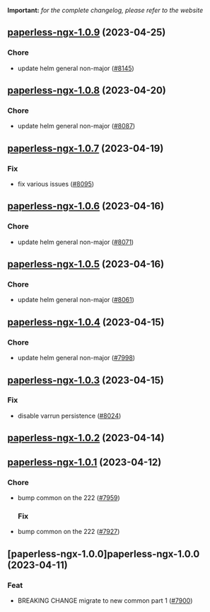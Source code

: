 **Important:**
*for the complete changelog, please refer to the website*




## [paperless-ngx-1.0.9](https://github.com/truecharts/charts/compare/paperless-ngx-1.0.8...paperless-ngx-1.0.9) (2023-04-25)

### Chore

- update helm general non-major ([#8145](https://github.com/truecharts/charts/issues/8145))
  
  


## [paperless-ngx-1.0.8](https://github.com/truecharts/charts/compare/paperless-ngx-1.0.7...paperless-ngx-1.0.8) (2023-04-20)

### Chore

- update helm general non-major ([#8087](https://github.com/truecharts/charts/issues/8087))
  
  


## [paperless-ngx-1.0.7](https://github.com/truecharts/charts/compare/paperless-ngx-1.0.6...paperless-ngx-1.0.7) (2023-04-19)

### Fix

- fix various issues ([#8095](https://github.com/truecharts/charts/issues/8095))
  
  


## [paperless-ngx-1.0.6](https://github.com/truecharts/charts/compare/paperless-ngx-1.0.5...paperless-ngx-1.0.6) (2023-04-16)

### Chore

- update helm general non-major ([#8071](https://github.com/truecharts/charts/issues/8071))
  
  


## [paperless-ngx-1.0.5](https://github.com/truecharts/charts/compare/paperless-ngx-1.0.4...paperless-ngx-1.0.5) (2023-04-16)

### Chore

- update helm general non-major ([#8061](https://github.com/truecharts/charts/issues/8061))
  
  


## [paperless-ngx-1.0.4](https://github.com/truecharts/charts/compare/paperless-ngx-1.0.3...paperless-ngx-1.0.4) (2023-04-15)

### Chore

- update helm general non-major ([#7998](https://github.com/truecharts/charts/issues/7998))
  
  


## [paperless-ngx-1.0.3](https://github.com/truecharts/charts/compare/paperless-ngx-1.0.2...paperless-ngx-1.0.3) (2023-04-15)

### Fix

- disable varrun persistence ([#8024](https://github.com/truecharts/charts/issues/8024))
  
  


## [paperless-ngx-1.0.2](https://github.com/truecharts/charts/compare/paperless-ngx-1.0.1...paperless-ngx-1.0.2) (2023-04-14)




## [paperless-ngx-1.0.1](https://github.com/truecharts/charts/compare/paperless-ngx-1.0.0...paperless-ngx-1.0.1) (2023-04-12)

### Chore

- bump common on the 222 ([#7959](https://github.com/truecharts/charts/issues/7959))
  
  ### Fix

- bump common on the 222 ([#7927](https://github.com/truecharts/charts/issues/7927))
  
  


## [paperless-ngx-1.0.0]paperless-ngx-1.0.0 (2023-04-11)

### Feat

- BREAKING CHANGE migrate to new common part 1 ([#7900](https://github.com/truecharts/charts/issues/7900))
  
  